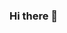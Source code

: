 ### Hi there 👋

<!--
I am Shivam Shasheesh from New Delhi,India. I am a technology enthusiast, competent, well-focused fullstack developer👨‍💻. I am passionate about building fully functional web applications.

I am skilled in HTML, CSS, Javascript, ReactJS, React Query, Redux, React Router, NodeJs, Mongodb, ExpressJs. I am good in data structure and algorithms.

When I am not coding, I love listening music, watching movies and plyaing chess.

Head Lines
🌱 I’m currently learning Full Stack Development at Masai School, Banglore.
🤔 I’m looking for help with MERN Stack Project.
💬 Ask me about DSA and Frontent Development.
📫 How to reach me: shivam.akka@outlook.com
😄 Pronouns: Coder.
⚡ Fun fact: When I heard first time about js and java I was assuming js and java as same language.
Languages & Tech
                          
-->
